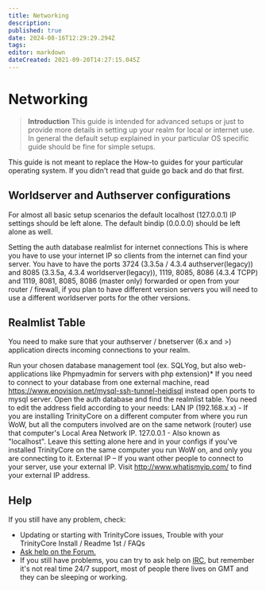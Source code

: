 ```yaml
---
title: Networking
description: 
published: true
date: 2024-08-16T12:29:29.294Z
tags: 
editor: markdown
dateCreated: 2021-09-20T14:27:15.045Z
---
```


# Networking
> **Introduction**
This guide is intended for advanced setups or just to provide more details in setting up your realm for local or internet use. In general the default setup explained in your particular OS specific guide should be fine for simple setups.

This guide is not meant to replace the How-to guides for your particular operating system. If you didn't read that guide go back and do that first.


## Worldserver and Authserver configurations


For almost all basic setup scenarios the default localhost (127.0.0.1) IP settings should be left alone. The default bindip (0.0.0.0) should be left alone as well.

Setting the auth database realmlist for internet connections
This is where you have to use your internet IP so clients from the internet can find your server. You have to have the ports 3724 (3.3.5a / 4.3.4 authserver(legacy)) and 8085 (3.3.5a, 4.3.4 worldserver(legacy)), 1119, 8085, 8086 (4.3.4 TCPP) and 1119, 8081, 8085, 8086 (master only) forwarded or open from your router / firewall, if you plan to have different version servers you will need to use a different worldserver ports for the other versions. 

## Realmlist Table


You need to make sure that your authserver / bnetserver (6.x and >) application directs incoming connections to your realm.

Run your chosen database management tool (ex. SQLYog, but also web-applications like Phpmyadmin for servers with php extension)*
If you need to connect to your database from one external machine, read https://www.enovision.net/mysql-ssh-tunnel-heidisql instead open ports to mysql server.
Open the auth database and find the realmlist table. You need to edit the address field according to your needs:
LAN IP (192.168.x.x) - If you are installing TrinityCore on a different computer from where you run WoW, but all the computers involved are on the same network (router) use that computer's Local Area Network IP.
127.0.0.1 - Also known as "localhost". Leave this setting alone here and in your configs if you've installed TrinityCore on the same computer you run WoW on, and only you are connecting to it.
External IP – If you want other people to connect to your server, use your external IP. Visit http://www.whatismyip.com/ to find your external IP address.

##  Help

If you still have any problem, check:

- Updating or starting with TrinityCore issues, Trouble with your TrinityCore Install / Readme 1st / FAQs
- [Ask help on the Forum.](https://community.trinitycore.org/)
- If you still have problems, you can try to ask help on [IRC](https://trinitycore.atlassian.net/wiki/spaces/tc/pages/2130200/IRC), but remember it's not real time 24/7 support, most of people there lives on GMT and they can be sleeping or working.

